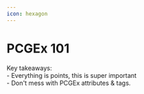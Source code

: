 ```yaml
---
icon: hexagon
---
```


# PCGEx 101



Key takeaways:\
\- Everything is points, this is super important\
\- Don't mess with PCGEx attributes & tags.
